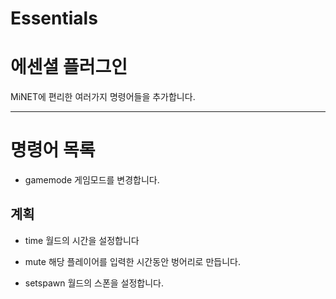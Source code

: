 # Essentials

에센셜 플러그인
========

MiNET에 편리한 여러가지 명령어들을 추가합니다. 


----------

명령어 목록
======
- gamemode 
게임모드를 변경합니다.

계획
--
- time
월드의 시간을 설정합니다

- mute
해당 플레이어를 입력한 시간동안 벙어리로 만듭니다.
- setspawn
월드의 스폰을 설정합니다.
